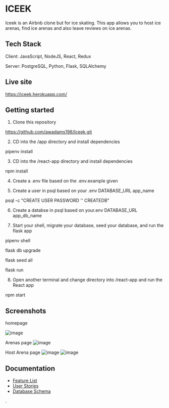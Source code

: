 # ICEEK

 Iceek is an Airbnb clone but for ice skating. This app allows you
 to host ice arenas, find ice arenas and also leave reviews on ice
 arenas.


## Tech Stack

Client: JavaScript, NodeJS, React, Redux

Server: PostgreSQL, Python, Flask, SQLAlchemy

## Live site

https://iceek.herokuapp.com/

## Getting started

1. Clone this repository

https://github.com/awadams198/Iceek.git

2. CD into the /app directory and install dependencies

pipenv install

3. CD into the /react-app directory and install dependencies

npm install

4. Create a .env file based on the .env.example given

5. Create a user in psql based on your .env DATABASE_URL app_name

psql -c "CREATE USER <username> PASSWORD '<password>' CREATEDB"

6. Create a databse in psql based on your.env DATABASE_URL app_db_name

7. Start your shell, migrate your database, seed your database, and run the flask app

pipenv shell

flask db upgrade

flask seed all

flask run

8. Open another terminal and change directory into /react-app and run the React app

npm start

## Screenshots
homepage

![image](https://user-images.githubusercontent.com/86488501/155614574-29fa5efb-a0d2-4d12-aa19-61225077b885.png)

Arenas page
![image](https://user-images.githubusercontent.com/86488501/155616450-f671cbfa-c7c1-434f-9084-c761baeefbc9.png)

Host Arena page
![image](https://user-images.githubusercontent.com/86488501/155616542-c1f7be44-03fe-4325-b720-47738a926e70.png)
![image](https://user-images.githubusercontent.com/86488501/155616642-b3734531-4eb9-4a00-b202-7d9b4b421856.png)
 
 ## Documentation
 
- [Feature List](https://github.com/awadams198/Iceek/wiki/Feature-List)
- [User Stories](https://github.com/awadams198/Iceek/wiki/User-Stories)
- [Database Schema](https://github.com/awadams198/Iceek/wiki/Database-Schema)
 
 .

 
